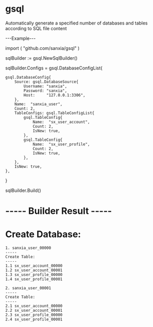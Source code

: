 # gsql
Automatically generate a specified number of databases and tables according to SQL file content

---Example---

import (
    "github.com/sanxia/gsql"
)

sqlBuilder := gsql.NewSqlBuilder()

sqlBuilder.Configs = gsql.DatabaseConfigList{

    gsql.DatabaseConfig{
        Source: gsql.DatabaseSource{
            Username: "sanxia",
            Password: "sanxia",
            Host:     "127.0.0.1:3306",
        },
        Name:  "sanxia_user",
        Count: 2,
        TableConfigs: gsql.TableConfigList{
            gsql.TableConfig{
                Name:  "sx_user_account",
                Count: 2,
                IsNew: true,
            },
            gsql.TableConfig{
                Name:  "sx_user_profile",
                Count: 2,
                IsNew: true,
            },
        },
        IsNew: true,
    },
}

sqlBuilder.Build()




----- Builder Result -----
=====
Create Database:
=====
    1. sanxia_user_00000
    -----
    Create Table:
    -----
    1.1 sx_user_account_00000
    1.2 sx_user_account_00001
    1.3 sx_user_profile_00000
    1.4 sx_user_profile_00001

    2. sanxia_user_00001
    -----
    Create Table:
    -----
    2.1 sx_user_account_00000
    2.2 sx_user_account_00001
    2.3 sx_user_profile_00000
    2.4 sx_user_profile_00001


